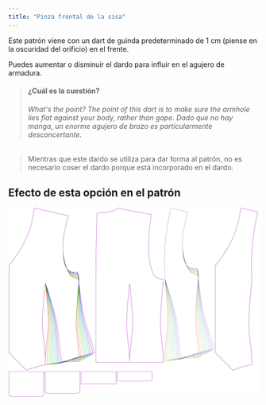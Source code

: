 ```yaml
---
title: "Pinza frontal de la sisa"
---
```


Este patrón viene con un dart de guinda predeterminado de 1 cm (piense en la oscuridad del orificio) en el frente.

Puedes aumentar o disminuir el dardo para influir en el agujero de armadura.

> #### ¿Cuál es la cuestión?
> 
> ###### What's the point? The point of this dart is to make sure the armhole lies flat against your body, rather than gape. Dado que no hay manga, un enorme agujero de brazo es particularmente desconcertante.

> Mientras que este dardo se utiliza para dar forma al patrón, no es necesario coser el dardo porque está incorporado en el dardo.

## Efecto de esta opción en el patrón

![Esta imagen muestra el efecto de esta opción superponiendo varias variantes que tienen un valor diferente para esta opción](wahid_frontscyedart_sample.svg "Efecto de esta opción en el patrón")
